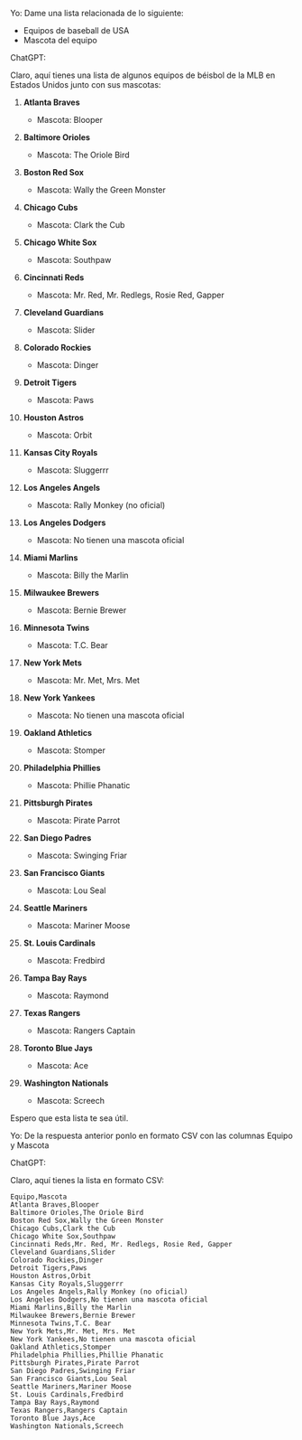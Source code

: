 Yo:
Dame una lista relacionada de lo siguiente: 
- Equipos de baseball de USA
- Mascota del equipo

ChatGPT:

Claro, aquí tienes una lista de algunos equipos de béisbol de la MLB en Estados Unidos junto con sus mascotas:

1. **Atlanta Braves**
   - Mascota: Blooper

2. **Baltimore Orioles**
   - Mascota: The Oriole Bird

3. **Boston Red Sox**
   - Mascota: Wally the Green Monster

4. **Chicago Cubs**
   - Mascota: Clark the Cub

5. **Chicago White Sox**
   - Mascota: Southpaw

6. **Cincinnati Reds**
   - Mascota: Mr. Red, Mr. Redlegs, Rosie Red, Gapper

7. **Cleveland Guardians**
   - Mascota: Slider

8. **Colorado Rockies**
   - Mascota: Dinger

9. **Detroit Tigers**
   - Mascota: Paws

10. **Houston Astros**
    - Mascota: Orbit

11. **Kansas City Royals**
    - Mascota: Sluggerrr

12. **Los Angeles Angels**
    - Mascota: Rally Monkey (no oficial)

13. **Los Angeles Dodgers**
    - Mascota: No tienen una mascota oficial

14. **Miami Marlins**
    - Mascota: Billy the Marlin

15. **Milwaukee Brewers**
    - Mascota: Bernie Brewer

16. **Minnesota Twins**
    - Mascota: T.C. Bear

17. **New York Mets**
    - Mascota: Mr. Met, Mrs. Met

18. **New York Yankees**
    - Mascota: No tienen una mascota oficial

19. **Oakland Athletics**
    - Mascota: Stomper

20. **Philadelphia Phillies**
    - Mascota: Phillie Phanatic

21. **Pittsburgh Pirates**
    - Mascota: Pirate Parrot

22. **San Diego Padres**
    - Mascota: Swinging Friar

23. **San Francisco Giants**
    - Mascota: Lou Seal

24. **Seattle Mariners**
    - Mascota: Mariner Moose

25. **St. Louis Cardinals**
    - Mascota: Fredbird

26. **Tampa Bay Rays**
    - Mascota: Raymond

27. **Texas Rangers**
    - Mascota: Rangers Captain

28. **Toronto Blue Jays**
    - Mascota: Ace

29. **Washington Nationals**
    - Mascota: Screech

Espero que esta lista te sea útil.

Yo:
De la respuesta anterior ponlo en formato CSV con las columnas Equipo y Mascota

ChatGPT:

Claro, aquí tienes la lista en formato CSV:

```
Equipo,Mascota
Atlanta Braves,Blooper
Baltimore Orioles,The Oriole Bird
Boston Red Sox,Wally the Green Monster
Chicago Cubs,Clark the Cub
Chicago White Sox,Southpaw
Cincinnati Reds,Mr. Red, Mr. Redlegs, Rosie Red, Gapper
Cleveland Guardians,Slider
Colorado Rockies,Dinger
Detroit Tigers,Paws
Houston Astros,Orbit
Kansas City Royals,Sluggerrr
Los Angeles Angels,Rally Monkey (no oficial)
Los Angeles Dodgers,No tienen una mascota oficial
Miami Marlins,Billy the Marlin
Milwaukee Brewers,Bernie Brewer
Minnesota Twins,T.C. Bear
New York Mets,Mr. Met, Mrs. Met
New York Yankees,No tienen una mascota oficial
Oakland Athletics,Stomper
Philadelphia Phillies,Phillie Phanatic
Pittsburgh Pirates,Pirate Parrot
San Diego Padres,Swinging Friar
San Francisco Giants,Lou Seal
Seattle Mariners,Mariner Moose
St. Louis Cardinals,Fredbird
Tampa Bay Rays,Raymond
Texas Rangers,Rangers Captain
Toronto Blue Jays,Ace
Washington Nationals,Screech
```
